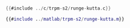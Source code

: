 # 

<div class="tabbed-blocks">


```c
{{#include ../c/trpm-s2/runge-kutta.c}}
```

```matlab
{{#include ../matlab/trpm-s2/runge-kutta.m}}
```

</div>




